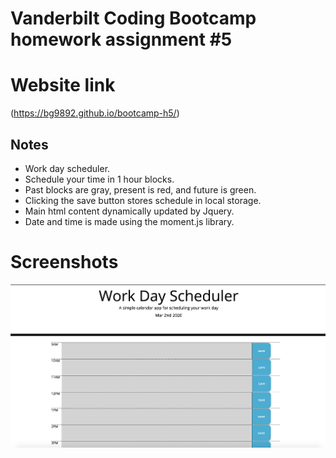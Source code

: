 # Vanderbilt Coding Bootcamp homework assignment #5

# Website link

(https://bg9892.github.io/bootcamp-h5/)

## Notes

- Work day scheduler.
- Schedule your time in 1 hour blocks.
- Past blocks are gray, present is red, and future is green.
- Clicking the save button stores schedule in local storage.
- Main html content dynamically updated by Jquery.
- Date and time is made using the moment.js library.


# Screenshots

![Index](Assets/ScreenShot1.png)

